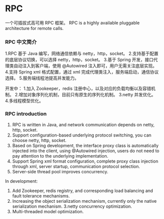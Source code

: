 # RPC

一个可插拔式高可用 RPC 框架。
RPC is a highly available pluggable architecture for remote calls.

### RPC 中文简介
1.RPC 基于 Java 编写，网络通信依赖与 netty，http，socket。
2.支持基于配置的底层协议切换，可以选择 netty，http，socket。
3.基于 Spring 开发，接口代理类自动注入到客户端，使用 @Autowired 注入即可，用户无需关注底层实现。
4.支持 Spring xml 格式配置，通过 xml 完成代理类注入，服务端启动，通信协议选择。
5.服务端线程池提高并发能力。

开发中：
1.加入 Zookeeper，redis 注册中心，以及对应的负载均衡以及容错机制。
2.增加对象序列化机制，目前只有原生的序列化机制。
3.netty 并发优化。
4.多线程模型优化。

### RPC introduction
1. RPC is written in Java, and network communication depends on netty, http, socket.
2. Support configuration-based underlying protocol switching, you can choose netty, http, socket.
3. Based on Spring development, the interface proxy class is automatically injected into the client, using @Autowired injection, users do not need to pay attention to the underlying implementation.
4. Support Spring xml format configuration, complete proxy class injection through xml, server startup, communication protocol selection.
5. Server-side thread pool improves concurrency.

In development:
1. Add Zookeeper, redis registry, and corresponding load balancing and fault tolerance mechanisms.
2. Increasing the object serialization mechanism, currently only the native serialization mechanism.
3.netty concurrency optimization.
4. Multi-threaded model optimization.
